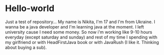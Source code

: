 # Hello-world
Just a test of repository...
My name is Nikita, I'm 17 and I'm from Ukraine. I wanna be a java developer and I'm learning java at the moment.
I left university cause I need some money. So now i'm working like 9-10 hours everyday (except saturday and sunday) and rest of my time I spending with my girlfriend or with HeadFirstJava book or with JavaRush (I like it. Thinking about buying a sub).
